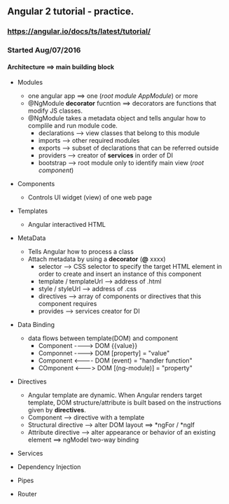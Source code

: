 ## Angular 2 tutorial - practice. 
### https://angular.io/docs/ts/latest/tutorial/
### Started Aug/07/2016
#### Architecture ==>  main building block
* Modules
	* one angular app ==> one (_root module_ _AppModule_) or more 
    * @NgModule __decorator__ fucntion ==> decorators are functions that modify JS classes. 
    * @NgModule takes a metadata object and tells angular how to complile and run module code. 
	    * declarations --> view classes that belong to this module
	    * imports --> other required modules
	    * exports --> subset of declarations that can be referred outside 
	    * providers --> creator of __services__ in order of DI
	    * bootstrap --> root module only to identify main view (_root component_)

* Components
    * Controls UI widget (view) of one web page 
* Templates
    * Angular interactived HTML 
* MetaData
	* Tells Angular how to process a class
	* Attach metadata by using a __decorator__ (__@__ xxxx)
		* selector --> CSS selector to specify the target HTML element in order to create and insert an instance of this component
		* template / templateUrl --> address of .html
		* style / styleUrl --> address of .css
		* directives --> array of components or directives that this component requires
		* provides --> services creator for DI
* Data Binding
	* data flows between template(DOM) and component
		* Component ----> DOM  {{value}}
		* Componnet ----> DOM [property] = "value"
		* Component <---- DOM (event) = "handler function"
		* COmponent <---> DOM [(ng-module)] = "property"
* Directives
	* Angular template are dynamic. When Angular renders target template, DOM structure/attribute is built based on the instructions given by __directives__.
	* Component --> directive with a template
	* Structural directive --> alter DOM layout  ==> *ngFor / *ngIf
	* Attribute directive --> alter appearance or behavior of an existing element ==> ngModel two-way binding
* Services
* Dependency Injection
* Pipes
* Router


